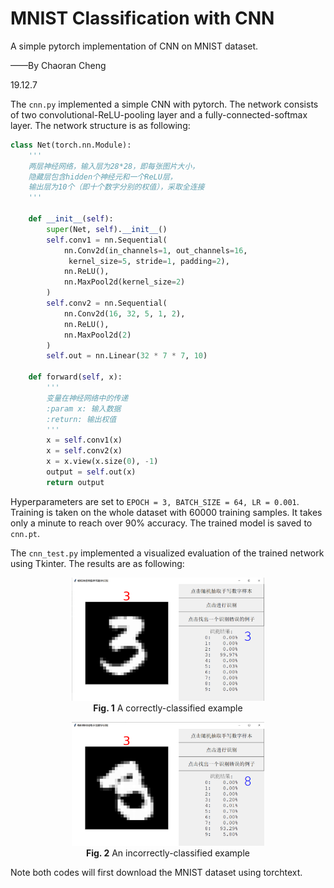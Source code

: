 # MNIST Classification with CNN
A simple pytorch implementation of CNN on MNIST dataset.

——By Chaoran Cheng

19.12.7



The `cnn.py` implemented a simple CNN with pytorch. The network consists of two convolutional-ReLU-pooling layer and a fully-connected-softmax layer. The network structure is as following:

```python
class Net(torch.nn.Module):
    '''
    两层神经网络，输入层为28*28，即每张图片大小，
	隐藏层包含hidden个神经元和一个ReLU层，
    输出层为10个（即十个数字分别的权值），采取全连接
    '''

    def __init__(self):
        super(Net, self).__init__()
        self.conv1 = nn.Sequential(
            nn.Conv2d(in_channels=1, out_channels=16,
			 kernel_size=5, stride=1, padding=2),
            nn.ReLU(),
            nn.MaxPool2d(kernel_size=2)
        )
        self.conv2 = nn.Sequential(
            nn.Conv2d(16, 32, 5, 1, 2),
            nn.ReLU(),
            nn.MaxPool2d(2)
        )
        self.out = nn.Linear(32 * 7 * 7, 10)

    def forward(self, x):
        '''
        变量在神经网络中的传递
        :param x: 输入数据
        :return: 输出权值
        '''
        x = self.conv1(x)
        x = self.conv2(x)
        x = x.view(x.size(0), -1)
        output = self.out(x)
        return output

```

Hyperparameters are set to `EPOCH = 3, BATCH_SIZE = 64, LR = 0.001`. Training is taken on the whole dataset with 60000 training samples. It takes only a minute to reach over 90% accuracy. The trained model is saved to `cnn.pt`.

The `cnn_test.py` implemented a visualized evaluation of the trained network using Tkinter. The results are as following:

<center><figure><img src="pic/correct_example.png" style="zoom:30%" alt="Missing"/><figcaption><b>Fig. 1</b> A correctly-classified example</figcaption></figure></center>

<center><figure><img src="pic/incorrect_example.png" style="zoom:30%" alt="Missing"/><figcaption><b>Fig. 2</b> An incorrectly-classified example</figcaption></figure></center>

Note both codes will first download the MNIST dataset using torchtext.